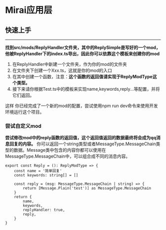 # Mirai应用层

## 快速上手
***
**找到src/mods/ReplyHandler文件夹，其中的ReplySimple是写好的一个mod，他被ReplyHandler下的index.ts导出，因此你可以依靠这个模板来创建你的mod**
1. 在ReplyHandler中新建一个文件夹，作为你的mod的文件夹
2. 在文件夹下创建一个Xxx.ts，这就是你的mod的入口
3. 在其中创建一个函数，注意：**这个函数的返回值请实现于ReplyModType这个类型。**
4. 接下来请你根据Test.ts中的模板来实现name,keywords,reply...等配置，并将它们返回。

这样 你已经完成了一个新的mod的配置，尝试使用npm run dev命令来使用开发环境运行这个项目。

### 尝试自定义mod
**尝试修改mod中的reply函数的返回值，这个返回值返回的数据最终将会成为qq消息回复的内容。** 你可以返回一个string类型或者MessageType.MessageChain类型的数据。Message类中包含的内容你都可以使用在MessageType.MessageChain中，可以组合成不同的消息内容。

```
export const Reply = (): ReplyModType => {
	const name = '简单回复'
	const keywords: string[] = []

	const reply = (msg: MessageType.MessageChain | string) => {
		return [Message.Plain('test')] as MessageType.MessageChain
	}
	return {
		name,
		keywords,
		replyHandler: true,
		reply,
	}
}
```
